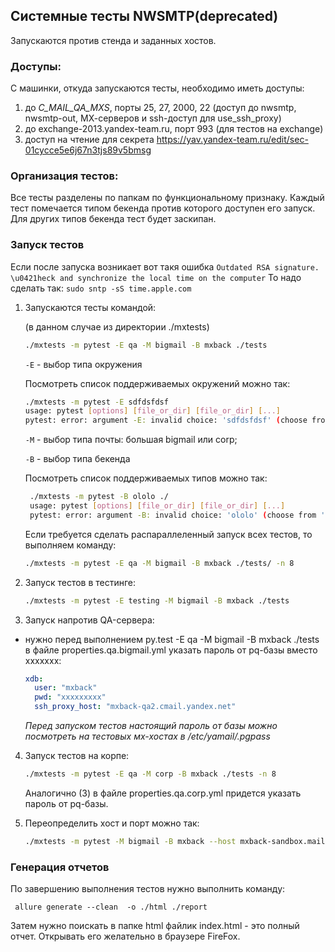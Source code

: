 ## Системные тесты NWSMTP(deprecated)
Запускаются против стенда и заданных хостов.

### Доступы:
С машинки, откуда запускаются тесты, необходимо иметь доступы:

1. до _C_MAIL_QA_MXS_, порты 25, 27, 2000, 22 (доступ до nwsmtp, nwsmtp-out, МХ-серверов и ssh-доступ для use_ssh_proxy) 
2. до exchange-2013.yandex-team.ru, порт 993 (для тестов на exchange)
3. доступ на чтение для секрета https://yav.yandex-team.ru/edit/sec-01cycce5e6j67n3tjs89v5bmsg

### Организация тестов:
Все тесты разделены по папкам по функциональному признаку. Каждый тест помечается типом бекенда против которого доступен его запуск. Для других типов бекенда тест будет заскипан.

    
### Запуск тестов

Если после запуска возникает вот такя ошибка `Outdated RSA signature. \u0421heck and synchronize the local time on the computer`
То надо сделать так: `sudo sntp -sS time.apple.com`

1. Запускаются тесты командой:
   
   (в данном случае из директории ./mxtests)
    
    ```bash
    ./mxtests -m pytest -E qa -M bigmail -B mxback ./tests
    ```    
    `-E` - выбор типа окружения
     
     Посмотреть список поддерживаемых окружений можно так:

   ```bash
   ./mxtests -m pytest -E sdfdsfdsf
   usage: pytest [options] [file_or_dir] [file_or_dir] [...]
   pytest: error: argument -E: invalid choice: 'sdfdsfdsf' (choose from 'qa', 'testing', 'corp')
      ```
      
      `-M` - выбор типа почты: большая bigmail или corp;
      
      `-B` - выбор типа бекенда

   Посмотреть список поддерживаемых типов можно так:
    
   ```bash
    ./mxtests -m pytest -B ololo ./
    usage: pytest [options] [file_or_dir] [file_or_dir] [...]
    pytest: error: argument -B: invalid choice: 'ololo' (choose from 'mxcorp', 'mxback', 'mxfront', 'smtp', 'yaback', 'mxbackcorp', 'smtpcorp')
   ```
   
   Если требуется сделать распараллеленный запуск всех тестов, то выполняем команду:
    ```bash
    ./mxtests -m pytest -E qa -M bigmail -B mxback ./tests/ -n 8
    ```

2. Запуск тестов в тестинге:
    ```bash
    ./mxtests -m pytest -E testing -M bigmail -B mxback ./tests
    ```  

3. Запуск напротив QA-сервера: 
- нужно перед выполнением py.test -E qa -M bigmail -B mxback ./tests  в файле properties.qa.bigmail.yml указать пароль от pq-базы вместо ххххххх:
    ```yaml
    xdb:
      user: "mxback"
      pwd: "xxxxxxxxx"
      ssh_proxy_host: "mxback-qa2.cmail.yandex.net"
    ```
    *Перед запуском тестов настоящий пароль от базы можно посмотреть на тестовых мх-хостах в /etc/yamail/.pgpass*
    
4. Запуск тестов на корпе:
    ```bash
    ./mxtests -m pytest -E qa -M corp -B mxback ./tests -n 8
    ```
    Аналогично (3) в файле properties.qa.corp.yml придется указать пароль от pq-базы.
 
5. Переопределить хост и порт можно так:
    ```bash
    ./mxtests -m pytest -M bigmail -B mxback --host mxback-sandbox.mail.yandex.net --port 1234 ./tests/test_plus_after_login.py
    ```

### Генерация отчетов

По завершению выполнения тестов нужно выполнить команду:
   ```
    allure generate --clean  -o ./html ./report
   ```
   Затем нужно поискать в папке html файлик index.html - это полный отчет.
   Открывать его желательно в браузере FireFox.
